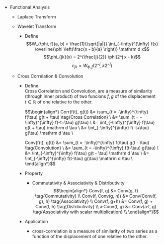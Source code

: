 * Functional Analysis

  * Laplace Transform


  * Wavelet Transform
    - Define
      $$W_{\phi, f}(a, b) = \frac{1}{\sqrt{|a|}} \int_{-\infty}^{\infty} f(x) \overline{\phi \left(\frac{x - b}{a} \right)} \mathrm d x$$
      $$\phi_{jk}(x) = 2^{\frac{j}{2}} \phi(2^j x - k)$$
      $$c_{jk} =  W_{\phi, f}(2^{-j}, k 2^{-j})$$

  * Cross Correlation & Convolution
    - Define  
      Cross Correlation and Convolution, are a measure of similarity (through inner product) of two funcions $f, g$ of the displacement $t \in \mathbb R$ of one relative to the other.
        
      $$\begin{align*}
      Corr(f(t), g(t)) 
        &= \sum_{t = -\infty}^{\infty} f(\tau) g(t + \tau)  \tag{Cross Correlation}  \\
        &= \sum_{t = -\infty}^{\infty} f(-t+\tau) g(\tau)  \\
        &= \int_{-\infty}^{\infty} f(\tau) g(t + \tau) \mathrm d \tau   \\
        &= \int_{-\infty}^{\infty} f(-t+\tau) g(\tau) \mathrm d \tau  \\

      Conv(f(t), g(t)) 
        &= \sum_{t = -\infty}^{\infty} f(\tau) g(t - \tau)  \tag{Convolution}  \\
        &= \sum_{t = -\infty}^{\infty} f(t-\tau) g(\tau)  \\
        &= \int_{-\infty}^{\infty} f(\tau) g(t - \tau) \mathrm d \tau   \\
        &= \int_{-\infty}^{\infty} f(t-\tau) g(\tau) \mathrm d \tau  \\
      \end{align*}$$ 

    - Property
      - Commutativity & Associativity & Distributivity
      $$\begin{align*}
        Conv(f, g)  &= Conv(g, f)  \tag{Commutativity}  \\
        Conv(f, Conv(g, h))  &= Conv(Conv(f, g), h)  \tag{Associativity}  \\
        Conv(f, g+h)  &= Conv(f, g) + Conv(f, h)  \tag{Distributivity}  \\
        a·Conv(f, g)  &= Conv(a·f, g)  \tag{Associativity with scalar multiplication}  \\
      \end{align*}$$ 

    - Application  
      - cross-correlation is a measure of similarity of two series as a function of the displacement of one relative to the other. 